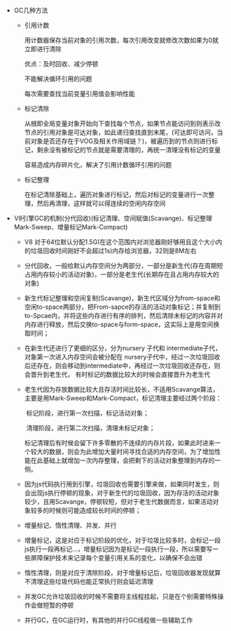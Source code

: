 - GC几种方法

  - 引用计数

    用计数器保存当前对象的引用次数，每次引用改变就修改次数如果为0就立即进行清除

    优点：及时回收、减少停顿

    不能解决循环引用的问题

    每次需要查找当前变量引用值会影响性能

  - 标记清除

    从根即全局变量对象开始向下查找每个节点，如果节点能访问到则表示改节点的引用对象是可达对象，如此递归查找直到末尾，(可达即可访问，当前对象是否还存在于VOG及相关作用域链？)，被遍历到的节点则进行标记，剩余没有被标记的节点就是需要清理的，再统一清理没有标记的变量

    容易造成内存碎片化，解决了引用计数循环引用的问题

  - 标记整理

    在标记清除基础上，遍历对象进行标记，然后对标记的变量进行一次整理，然后再清理，这样就可以得连续的空闲内存空间

- V8引擎GC的机制(分代回收)(标记清理、空间赋值(Scavange)、标记整理Mark-Sweep、增量标记Mark-Compact)
  - V8 对于64位默认分配1.5G(在这个范围内对浏览器刚好够用且这个大小内的垃圾回收时间刚好不会超过1s)内存给浏览器，32则是8M左右
  
  - 分代回收，一般给默认内存空间分为两部分，一部分是新生代(存在周期短占用内存较小的活动对象)，一部分是老生代(长期存在且占用内存较大的对象)
  
  - 新生代标记整理和空间复制(Scavange)，新生代区域分为from-space和空闲to-space两部分，把From-sapce的存活的活动对象标记；并复制到to-Spcae内，并将这些内存进行有序的排列，然后清除未标记的内容并对内存进行释放，然后交换to-space与form-space，这实际上是用空间换取时间；
  
  - 在新生代还进行了更细的区分，分为nursery 子代和 intermediate子代，对象第一次进入内存空间会被分配在 nursery子代中，经过一次垃圾回收后还存在，则会移动到intermediate中，再经过一次垃圾回收还存在，则会晋升到老生代， 有时标记的数据比较大的时候会直接晋升为老生代
  
  - 老生代因为存放数据比较大且存活时间比较长，不适用Scavange算法，主要是用Mark-Sweep和Mark-Compact，标记清理主要经过两个阶段：
  
    ​	标记阶段，进行第一次扫描，标记活动对象；
  
    ​	清理阶段，进行第二次扫描，清理未标记对象；
  
    标记清理后有时候会留下许多零散的不连续的内存片段，如果此时进来一个较大的数据，则会为此增加大量时间寻找合适的内存空间，为了增加性能在此基础上就增加一次内存整理，会把剩下的活动对象整理到内存的一侧。
  
  - 因为js代码执行用到引擎，垃圾回收也需要引擎来做，如果同时发生，则会出现js执行停顿的现象，对于新生代的垃圾回收，因为存活的活动对象较少，且用Scavange，停顿较短，但对于老生代数据而言，如果活动对象较多的时候则可能造成较长时间的停顿；
  - 增量标记、惰性清理、并发、并行
  - 增量标记，这是对应于标记阶段的优化，对于垃圾比较多时，会标记一段js执行一段再标记...，增量标记因为是标记一段执行一段，所以需要写一些屏障保护技术来记录每个变量引用关系的变化，以确保不会出错
  - 惰性清理，则是对应于清除阶段，对于增量标记后，垃圾回收器发现就算不清理这些垃圾代码也能正常执行则会延迟清理
  - 并发GC允许垃圾回收的时候不需要将主线程挂起，只是在个别需要特殊操作会做短暂的停顿
  - 并行GC，在GC运行时，有其他的并行GC线程做一些辅助工作